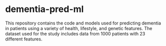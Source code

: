 # dementia-pred-ml
This repository contains the code and models used for predicting dementia in patients using a variety of health, lifestyle, and genetic features. The dataset used for the study includes data from 1000 patients with 23 different features.
